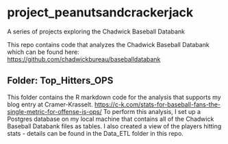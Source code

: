 # project_peanutsandcrackerjack
A series of projects exploring the Chadwick Baseball Databank

This repo contains code that analyzes the Chadwick Baseball Databank which can be found here:
https://github.com/chadwickbureau/baseballdatabank 

## Folder:  Top_Hitters_OPS
This folder contains the R markdown code for the analysis that supports my blog entry at Cramer-Krasselt.
https://c-k.com/stats-for-baseball-fans-the-single-metric-for-offense-is-ops/ 
To perform this analysis, I set up a Postgres database on my local machine that contains all of the Chadwick Baseball Databank files as tables.  I also created a view of the players hitting stats - details can be found in the Data_ETL folder in this repo.

